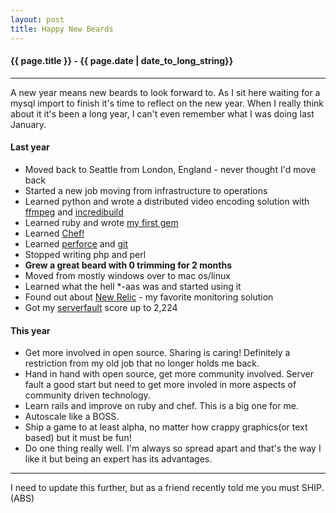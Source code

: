```yaml
---
layout: post
title: Happy New Beards
---
```


<h4>{{ page.title }} - {{ page.date | date_to_long_string}}</h4>

<hr>

<p />
A new year means new beards to look forward to.  As I sit here waiting for a mysql import to finish it's time to reflect on the new year.
When I really think about it it's been a long year, I can't even remember what I was doing last January.  
<p />

<h4>Last year</h4>

<ul>
  <li>Moved back to Seattle from London, England - never thought I'd move back</li>
  <li>Started a new job moving from infrastructure to operations</li>
  <li>Learned python and wrote a distributed video encoding solution with <a href="http://ffmpeg.org/">ffmpeg</a> 
    and <a href="http://en.wikipedia.org/wiki/Xoreax_Grid_Engine">incredibuild</a></li>
  <li>Learned ruby and wrote <a href="https://github.com/petey5king/bbgcli">my first gem</a></li>
  <li>Learned <a href="http://wiki.opscode.com/">Chef!</a></li>
  <li>Learned <a href="http://www.perforce.com/">perforce</a> and <a href="http://git-scm.com/">git</a></li>
  <li>Stopped writing php and perl</li>
  <li><strong>Grew a great beard with 0 trimming for 2 months</strong></li>
  <li>Moved from mostly windows over to mac os/linux</li>
  <li>Learned what the hell *-aas was and started using it</li>
  <li>Found out about <a href="http://newrelic.com/">New Relic</a> - my favorite monitoring solution</li>
  <li>Got my <a href="http://serverfault.com/users/70187/pablo">serverfault</a> score up to 2,224</li>
</ul>

<h4>This year</h4>

<ul>
  <li>Get more involved in open source.  Sharing is caring!  Definitely a restriction from my old job that no longer holds me back.</li>
  <li>Hand in hand with open source, get more community involved.  Server fault a good start but need to get more involed in more aspects of community driven technology.</li>
  <li>Learn rails and improve on ruby and chef.  This is a big one for me.</li>
  <li>Autoscale like a BOSS.</li>
  <li>Ship a game to at least alpha, no matter how crappy graphics(or text based) but it must be fun!</li>
  <li>Do one thing really well.  I'm always so spread apart and that's the way I like it but being an expert has its advantages.</li>
</ul>

<p />

<hr>

I need to update this further, but as a friend recently told me you must SHIP.  (ABS)


